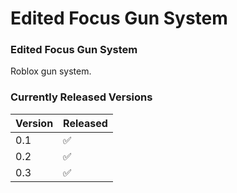 # Edited Focus Gun System
### Edited Focus Gun System





Roblox gun system.






### Currently Released Versions

| Version | Released           |
| ------- | ------------------ |
| 0.1     | :white_check_mark: |
| 0.2     | :white_check_mark: |
| 0.3     | :white_check_mark: |
